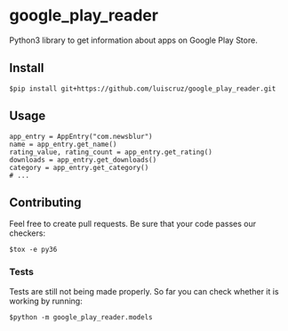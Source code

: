 # google_play_reader

Python3 library to get information about apps on Google Play Store.

## Install

```
$pip install git+https://github.com/luiscruz/google_play_reader.git
```

## Usage

```
app_entry = AppEntry("com.newsblur")
name = app_entry.get_name()
rating_value, rating_count = app_entry.get_rating()
downloads = app_entry.get_downloads()
category = app_entry.get_category()
# ...
```

## Contributing

Feel free to create pull requests.
Be sure that your code passes our checkers:

```
$tox -e py36
```
### Tests

Tests are still not being made properly.
So far you can check whether it is working by running:

```
$python -m google_play_reader.models
```

